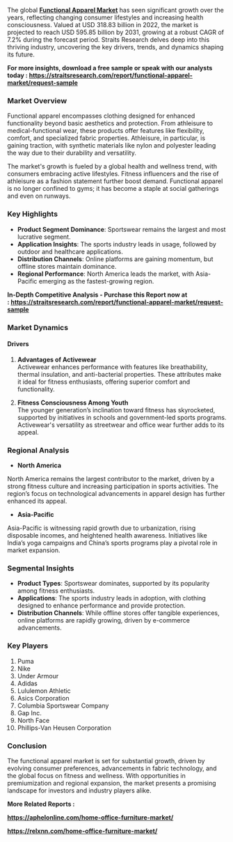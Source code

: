 <p>The global <strong><a href="https://straitsresearch.com/report/functional-apparel-market">Functional Apparel Market</a></strong> has seen significant growth over the years, reflecting changing consumer lifestyles and increasing health consciousness. Valued at USD 318.83 billion in 2022, the market is projected to reach USD 595.85 billion by 2031, growing at a robust CAGR of 7.2% during the forecast period. Straits Research delves deep into this thriving industry, uncovering the key drivers, trends, and dynamics shaping its future.</p>
<div>
<div>
<div>
<div>
<p><strong>For more insights, download a free sample or speak with our analysts today :&nbsp;<a href="https://straitsresearch.com/report/functional-apparel-market/request-sample">https://straitsresearch.com/report/functional-apparel-market/request-sample</a>&nbsp;</strong></p>
</div>
</div>
</div>
</div>
<h3><strong>Market Overview</strong></h3>
<p>Functional apparel encompasses clothing designed for enhanced functionality beyond basic aesthetics and protection. From athleisure to medical-functional wear, these products offer features like flexibility, comfort, and specialized fabric properties. Athleisure, in particular, is gaining traction, with synthetic materials like nylon and polyester leading the way due to their durability and versatility.</p>
<p>The market's growth is fueled by a global health and wellness trend, with consumers embracing active lifestyles. Fitness influencers and the rise of athleisure as a fashion statement further boost demand. Functional apparel is no longer confined to gyms; it has become a staple at social gatherings and even on runways.</p>
<h3><strong>Key Highlights</strong></h3>
<ul>
<li><strong>Product Segment Dominance</strong>: Sportswear remains the largest and most lucrative segment.</li>
<li><strong>Application Insights</strong>: The sports industry leads in usage, followed by outdoor and healthcare applications.</li>
<li><strong>Distribution Channels</strong>: Online platforms are gaining momentum, but offline stores maintain dominance.</li>
<li><strong>Regional Performance</strong>: North America leads the market, with Asia-Pacific emerging as the fastest-growing region.</li>
</ul>
<p><strong>In-Depth Competitive Analysis - Purchase this Report now at :&nbsp;<a href="https://straitsresearch.com/report/functional-apparel-market/request-sample">https://straitsresearch.com/report/functional-apparel-market/request-sample</a>&nbsp;</strong></p>
<h3><strong>Market Dynamics</strong></h3>
<h4><strong>Drivers</strong></h4>
<ol>
<li>
<p><strong>Advantages of Activewear</strong><br />Activewear enhances performance with features like breathability, thermal insulation, and anti-bacterial properties. These attributes make it ideal for fitness enthusiasts, offering superior comfort and functionality.</p>
</li>
<li>
<p><strong>Fitness Consciousness Among Youth</strong><br />The younger generation&rsquo;s inclination toward fitness has skyrocketed, supported by initiatives in schools and government-led sports programs. Activewear's versatility as streetwear and office wear further adds to its appeal.</p>
</li>
</ol>
<h3><strong>Regional Analysis</strong></h3>
<ul>
<li><strong>North America</strong></li>
</ul>
<p>North America remains the largest contributor to the market, driven by a strong fitness culture and increasing participation in sports activities. The region&rsquo;s focus on technological advancements in apparel design has further enhanced its appeal.</p>
<ul>
<li><strong>Asia-Pacific</strong></li>
</ul>
<p>Asia-Pacific is witnessing rapid growth due to urbanization, rising disposable incomes, and heightened health awareness. Initiatives like India&rsquo;s yoga campaigns and China&rsquo;s sports programs play a pivotal role in market expansion.</p>
<h3><strong>Segmental Insights</strong></h3>
<ul>
<li><strong>Product Types</strong>: Sportswear dominates, supported by its popularity among fitness enthusiasts.</li>
<li><strong>Applications</strong>: The sports industry leads in adoption, with clothing designed to enhance performance and provide protection.</li>
<li><strong>Distribution Channels</strong>: While offline stores offer tangible experiences, online platforms are rapidly growing, driven by e-commerce advancements.</li>
</ul>
<h3><strong>Key Players</strong></h3>
<ol>
<li>Puma</li>
<li>Nike</li>
<li>Under Armour</li>
<li>Adidas</li>
<li>Lululemon Athletic</li>
<li>Asics Corporation</li>
<li>Columbia Sportswear Company</li>
<li>Gap Inc.</li>
<li>North Face</li>
<li>Phillips-Van Heusen Corporation</li>
</ol>
<h3><strong>Conclusion</strong></h3>
<p>The functional apparel market is set for substantial growth, driven by evolving consumer preferences, advancements in fabric technology, and the global focus on fitness and wellness. With opportunities in premiumization and regional expansion, the market presents a promising landscape for investors and industry players alike.</p>
<p><strong>More Related Reports :</strong></p>
<p><strong><a href="https://aphelonline.com/home-office-furniture-market/">https://aphelonline.com/home-office-furniture-market/</a></strong></p>
<p><strong><a href="https://relxnn.com/home-office-furniture-market/">https://relxnn.com/home-office-furniture-market/</a><br /></strong></p>
